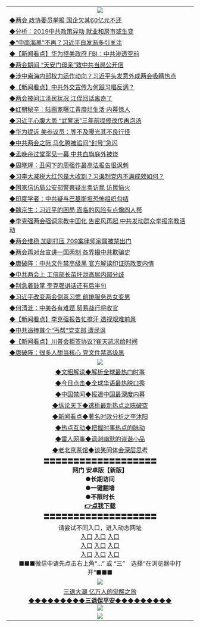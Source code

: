 <table>
  <tr>
    <td align=center><img src="https://github.com/gyhhx/image-upload/blob/master/yaowen.jpg" /></td>
  </tr>
  <tr>
<td align=left>
<a href="https://ctbtfdoocixoa.global.ssl.fastly.net/oo.aspx?name=c1018079&key=ofejcfaxcltk&from=gy">◆两会 政协委员举报 国企欠其60亿元不还</a><br/></td>
  </tr>
  <tr>
<td align=left>
<a href="https://ctbtfdoocixoa.global.ssl.fastly.net/oo.aspx?name=c1018126&key=ofejcfaxcltk&from=gy">◆分析：2019中共政策异动 就业和房市或生变</a><br/></td>
 </tr>
  <tr>
<td align=left>
<a href="http://ctbtfdoocixoa.global.ssl.fastly.net/oo.aspx?name=c1018113&key=ofejcfaxcltk&from=gy">◆“中南海黑”不再？习近平白发渐多引关注</a><br/></td>
 </tr>
   <tr>
<td align=left>
<a href="http://ctbtfdoocixoa.global.ssl.fastly.net/oo.aspx?name=c1018077&key=ofejcfaxcltk&from=gy">◆【新闻看点】华为控美政府 FBI：中共渗透空前</a><br/></td>
   </tr> 
  <tr>
<td align=left>
<a href="http://ctbtfdoocixoa.global.ssl.fastly.net/oo.aspx?name=c1018136&key=ofejcfaxcltk&from=gy">◆两会期间 “天安门母亲”致中共当局公开信</a><br/></td>
  </tr> 
 <tr>
<td align=left>
<a href="http://ctbtfdoocixoa.global.ssl.fastly.net/oo.aspx?name=c1018040&key=ofejcfaxcltk&from=gy">◆涉中南海内部权力运作动向？习近平头发意外成两会吸睛热点</a><br/>
</td>
   </tr>
 <tr>
<td align=left>
<a href="http://ctbtfdoocixoa.global.ssl.fastly.net/oo.aspx?name=c1018091&key=ofejcfaxcltk&from=gy">◆【新闻看点】中共外交宣传为何跟习唱反调？</a><br/>
</td>
   </tr>
 <tr>
<td align=left>
<a href="http://ctbtfdoocixoa.global.ssl.fastly.net/oo.aspx?name=c1017939&key=ofejcfaxcltk&from=gy">◆两会被问江泽民状况 江侄回话离奇了</a><br/></td>
  </tr>
  <tr>
<td align=left>
<a href="http://ctbtfdoocixoa.global.ssl.fastly.net/oo.aspx?name=c1017909&key=ofejcfaxcltk&from=gy">◆红朝秘辛：陆画家曝江青糜烂生活 内幕惊人</a><br/></td>
 </tr>
   <tr>
<td align=left>
<a href="http://ctbtfdoocixoa.global.ssl.fastly.net/oo.aspx?name=c1018121&key=ofejcfaxcltk&from=gy">◆习近平心腹大患 “武警法”三年前提修改传再泡汤</a><br/>
</td>
   </tr>
 <tr>
<td align=left>
<a href="http://ctbtfdoocixoa.global.ssl.fastly.net/oo.aspx?name=c1018106&key=ofejcfaxcltk&from=gy">◆华为提诉 美参议员：等不及曝光其不良行径</a><br/></td>
  </tr>
  <tr>
<td align=left>
<a href="http://ctbtfdoocixoa.global.ssl.fastly.net/oo.aspx?name=c1018139&key=ofejcfaxcltk&from=gy">◆中共两会之际 马化腾被追问“封号”急闪</a><br/></td>
 </tr>
  <tr>
<td align=left>
<a href="http://ctbtfdoocixoa.global.ssl.fastly.net/oo.aspx?name=c1018131&key=ofejcfaxcltk&from=gy">◆孟晚舟过堂罕见一幕 中共血旗庭外被烧</a><br/></td>
 </tr>
   <tr>
<td align=left>
<a href="http://ctbtfdoocixoa.global.ssl.fastly.net/oo.aspx?name=c1018145&key=ofejcfaxcltk&from=gy">◆周晓辉：丑闻下的周强作最高法报告很讽刺</a><br/></td>
   </tr> 
  <tr>
<td align=left>
<a href="http://ctbtfdoocixoa.global.ssl.fastly.net/oo.aspx?name=c1018062&key=ofejcfaxcltk&from=gy">◆习李大减税大红包是大收割？习遏制党内不满成效如何？</a><br/></td>
  </tr> 
 <tr>
<td align=left>
<a href="http://ctbtfdoocixoa.global.ssl.fastly.net/oo.aspx?name=c1018125&key=ofejcfaxcltk&from=gy">◆国家信访局公安部警察疑出卖访民 访民恼火</a><br/>
</td>
   </tr>
 <tr>
<td align=left>
<a href="http://ctbtfdoocixoa.global.ssl.fastly.net/oo.aspx?name=c1018110&key=ofejcfaxcltk&from=gy">◆印度学者：中共疑与巴基斯坦恐怖组织勾结</a><br/>
</td>
   </tr>
 <tr>
<td align=left>
<a href="http://ctbtfdoocixoa.global.ssl.fastly.net/oo.aspx?name=c1017922&key=ofejcfaxcltk&from=gy">◆魏京生：习近平的困局 面临的风险有点像四人帮</a><br/></td>
  </tr>
  <tr>
<td align=left>
<a href="http://ctbtfdoocixoa.global.ssl.fastly.net/oo.aspx?name=c1018086&key=ofejcfaxcltk&from=gy">◆李克强两会强调宗教中国化 告密风再起 中共发动群众举报宗教活动</a><br/></td>
 </tr>
   <tr>
<td align=left>
<a href="http://ctbtfdoocixoa.global.ssl.fastly.net/oo.aspx?name=c1018072&key=ofejcfaxcltk&from=gy">◆两会维稳 加剧打压 709案律师家属被禁出门</a><br/>
</td>
   </tr>
 <tr>
<td align=left>
<a href="http://ctbtfdoocixoa.global.ssl.fastly.net/oo.aspx?name=c1018103&key=ofejcfaxcltk&from=gy">◆两会再对台宣讲一国两制 各界揭中共欺骗史</a><br/>
</td>
   </tr>
<tr>
<td align=left>
<a href="https://ctbtfdoocixoa.global.ssl.fastly.net/oo.aspx?name=c1017890&key=ofejcfaxcltk&from=gy">◆唐破阵：中共文件禁高级黑 官方解读印证防政变内情</a><br/>
</td>       
  <tr>
<td align=left>
<a href="https://ctbtfdoocixoa.global.ssl.fastly.net/oo.aspx?name=c1017784&key=ofejcfaxcltk&from=gy">◆中共两会上 工信部长苗圩泄高层内部分歧</a><br/></td>
  </tr>
  <tr>
<td align=left>
<a href="https://ctbtfdoocixoa.global.ssl.fastly.net/oo.aspx?name=c1017819&key=ofejcfaxcltk&from=gy">◆别急着鼓掌 李克强讲话还有后半句</a><br/></td>
 </tr>
  <tr>
<td align=left>
<a href="http://ctbtfdoocixoa.global.ssl.fastly.net/oo.aspx?name=c1017790&key=ofejcfaxcltk&from=gy">◆习近平改变两会倒茶习惯 前排服务员女变男</a><br/></td>
 </tr>
   <tr>
<td align=left>
<a href="http://ctbtfdoocixoa.global.ssl.fastly.net/oo.aspx?name=c1017820&key=ofejcfaxcltk&from=gy">◆何清涟：中美各有难题 贸易战行将收官</a><br/></td>
   </tr> 
  <tr>
<td align=left>
<a href="http://ctbtfdoocixoa.global.ssl.fastly.net/oo.aspx?name=c1017789&key=ofejcfaxcltk&from=gy">◆【新闻看点】李克强报告忙擦汗 透视艰难前景</a><br/></td>
  </tr> 
 <tr>
<td align=left>
<a href="http://ctbtfdoocixoa.global.ssl.fastly.net/oo.aspx?name=c1017866&key=ofejcfaxcltk&from=gy">◆中共追捧首个“丐帮”党支部 遭民讽</a><br/>
</td>
   </tr>
 <tr>
<td align=left>
<a href="http://ctbtfdoocixoa.global.ssl.fastly.net/oo.aspx?name=c1017872&key=ofejcfaxcltk&from=gy">◆【新闻看点】川普会拒签协议?崔天凯求给时间</a><br/>
</td>
   </tr>
 <tr>
<td align=left>
<a href="http://ctbtfdoocixoa.global.ssl.fastly.net/oo.aspx?name=c1017890&key=ofejcfaxcltk&from=gy">◆唐破阵：很多人想当核心 党文件禁高级黑</a><br/></td>
  </tr>
 <tr>
    <td align=center><img src="https://github.com/gyhhx/image-upload/blob/master/ogate-c.JPG" /></td>
  </tr>
  <tr>
   <td align=center>
<a href="http://ctbtfdoocixoa.global.ssl.fastly.net/oo.aspx?name=c816857&key=ofejcfaxcltk&from=gy&tag=9973110">◆文昭解读◆解析全球最热门时事</a><br/>
    </td>
  </tr>
   <tr>
   <td align=center> 
<a href="http://ctbtfdoocixoa.global.ssl.fastly.net/oo.aspx?name=c816850&key=ofejcfaxcltk&from=gy&tag=9877">◆今日点击◆全球华语最热脱口秀</a><br/>
    </td>
  </tr>
  <tr>
  <td align=center>
<a href="http://ctbtfdoocixoa.global.ssl.fastly.net/oo.aspx?name=c816860&key=ofejcfaxcltk&from=gy&tag=99733110">◆中国禁闻◆报道中国最深度内幕</a><br/>
   </tr>
  <tr>
     <td align=center>
<a href="http://ctbtfdoocixoa.global.ssl.fastly.net/oo.aspx?name=c816855&key=ofejcfaxcltk&from=gy&tag=997110">◆纵论天下◆透析最新热点之陈破空</a><br/>
   </tr>
   <tr>
      <td align=center>
<a href="http://ctbtfdoocixoa.global.ssl.fastly.net/oo.aspx?name=c838308&key=ofejcfaxcltk&from=gy&tag=9973110">◆新闻看点◆著名时政分析之李沐阳</a><br/>
   </tr>
   <tr>
     <td align=center>
<a href="http://ctbtfdoocixoa.global.ssl.fastly.net/oo.aspx?name=c816852&key=ofejcfaxcltk&from=gy&tag=9733110">◆热点互动◆把握时事热点的脉动</a><br/>
   </tr>
   <tr>
      <td align=center>
<a href="http://ctbtfdoocixoa.global.ssl.fastly.net/oo.aspx?name=c816694&key=ofejcfaxcltk&from=gy&tag=93310">◆雷人网事◆讽刺幽默的诙谐小品</a><br/>
   </tr>
   <tr>
    <td align=center>
<a href="http://ctbtfdoocixoa.global.ssl.fastly.net/oo.aspx?name=c816650&key=ofejcfaxcltk&from=gy&tag=9973110">◆老北京茶馆◆谈笑间体会深层思考</a><br/>
   </tr>
  <tr>
    <td align=center>
 <b>〓〓〓〓〓〓〓〓〓〓〓〓〓〓〓〓〓〓〓<br/>网门 安卓版【新版】<br/> ●长期访问<br/> ●一键翻墙<br/>  ●不限时长<br/> 
 <a href="https://share.weiyun.com/5wXqJBm">👉<b>点我下载</a><br/>〓〓〓〓〓〓〓〓〓〓〓〓〓〓〓〓〓〓〓<br/>
    </td>
    </tr>
   <tr>
    <td align=center>请尝试不同入口，进入动态网址<br/>
      <a href="https://s3.ap-northeast-2.amazonaws.com/ogates/show.htm">入口</a>
      <a href="https://s3.eu-central-1.amazonaws.com/ogatef/show.htm">入口</a>
      <a href="https://s3.ap-south-1.amazonaws.com/ogatem/show.htm">入口</a><br/>
      <a href="https://s3-us-west-1.amazonaws.com/ogaten/show.htm">入口</a>
      <a href="https://s3.eu-west-2.amazonaws.com/ogatel/show.htm">入口</a>
      <a href="https://s3.ap-northeast-1.amazonaws.com/ogatet/show.htm">入口</a><br/>
      <a href="https://s3.us-east-2.amazonaws.com/ogateo/show.htm">入口</a>
      <a href="https://s3.ca-central-1.amazonaws.com/ogatec/show.htm">入口</a>
      <a href="https://s3.ap-southeast-2.amazonaws.com/ogatey/show.htm">入口</a><br/>
      ■■■微信中请先点击右上角“...” 或 “三”　选择“在浏览器中打开”■■■<b><br/>
    </td>
  </tr>
  <tr>
    <td align=center><img src="https://github.com/gyhhx/image-upload/blob/master/3.jpg" /> </td>
</tr>
  <tr>  
  <td align=center>
  <a href="http://ctbtfdoocixoa.global.ssl.fastly.net/oo.aspx?name=c894205&key=ofejcfaxcltk&from=gy&tag=9973110">三退大潮 亿万人的觉醒之旅</a><br/>
      <a href="http://ctbtfdoocixoa.global.ssl.fastly.net/oo.aspx?name=ogQuit.aspx&key=ofejcfaxcltk&from=gy"><b>◆◆◆◆◆◆◆◆◆三退保平安◆◆◆◆◆◆◆◆◆<br/></a>
      <img src="https://github.com/gyhhx/image-upload/blob/master/3t.jpg" /><br/>
      </td>
  </tr>
   <tr>
    <td align=center><img src="https://raw.githubusercontent.com/oGate2/Up/master/oGate_640.jpg"/></td>
  </tr>
</table>


